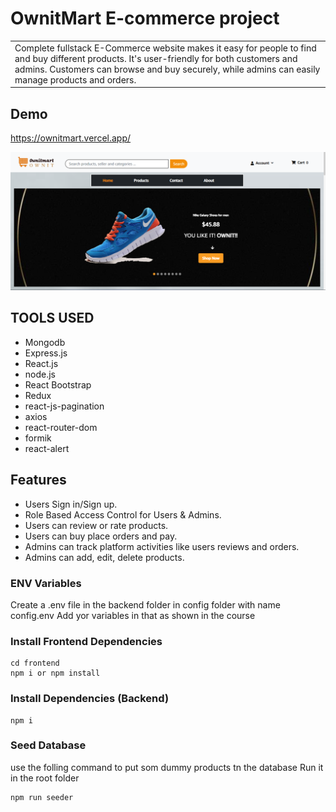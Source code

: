 # OwnitMart E-commerce project

<table>
<tr>
<td>
Complete fullstack E-Commerce website makes it easy for people to find and buy different products. It's user-friendly for both customers and admins. Customers can browse and buy securely, while admins can easily manage products and orders. 
</td>
</tr>
</table>

## Demo

https://ownitmart.vercel.app/

![Screenshoot](ownit.png)

## TOOLS USED

- Mongodb
- Express.js
- React.js
- node.js
- React Bootstrap
- Redux
- react-js-pagination
- axios
- react-router-dom
- formik
- react-alert

## Features

- Users Sign in/Sign up.
- Role Based Access Control for Users & Admins.
- Users can review or rate products.
- Users can buy place orders and pay.
- Admins can track platform activities like users reviews and orders.
- Admins can add, edit, delete products.

### ENV Variables

Create a .env file in the backend folder in config folder with name config.env Add yor variables in that as shown in the course

### Install Frontend Dependencies

```
cd frontend
npm i or npm install
```

### Install Dependencies (Backend)

```
npm i
```

### Seed Database

use the folling command to put som dummy products tn the database
Run it in the root folder

```
npm run seeder
```
